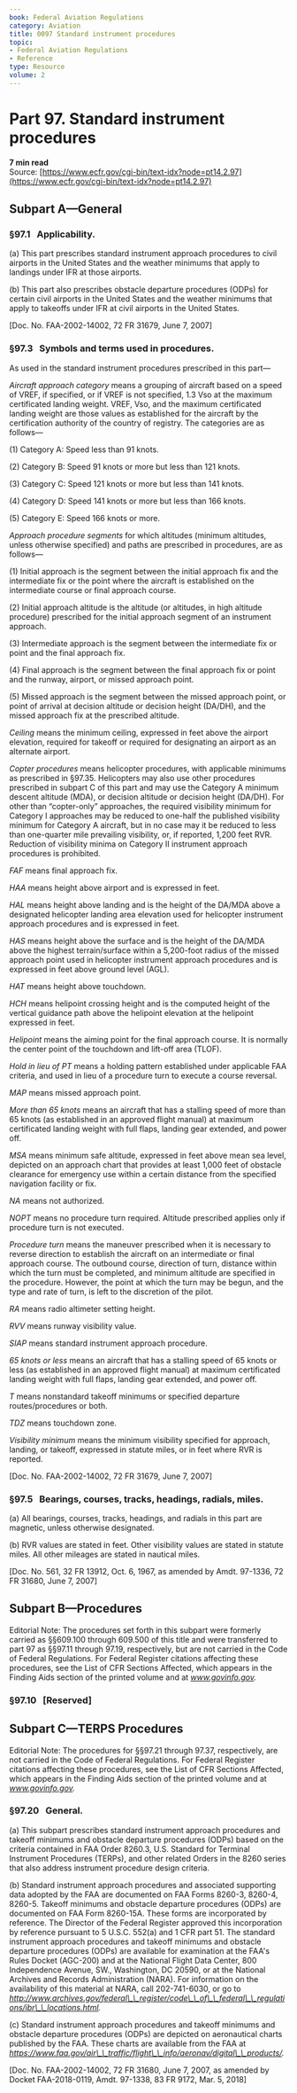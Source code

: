 ```yaml
---
book: Federal Aviation Regulations
category: Aviation
title: 0097 Standard instrument procedures
topic:
- Federal Aviation Regulations
- Reference
type: Resource
volume: 2
---
```


# Part 97. Standard instrument procedures
**7 min read**  
Source: [https://www.ecfr.gov/cgi-bin/text-idx?node=pt14.2.97](https://www.ecfr.gov/cgi-bin/text-idx?node=pt14.2.97)

<div>

## Subpart A—General

### §97.1   Applicability.

\(a\) This part prescribes standard instrument approach procedures to civil airports in the United States and the weather minimums that apply to landings under IFR at those airports.

\(b\) This part also prescribes obstacle departure procedures (ODPs) for certain civil airports in the United States and the weather minimums that apply to takeoffs under IFR at civil airports in the United States.

\[Doc. No. FAA-2002-14002, 72 FR 31679, June 7, 2007\]

### §97.3   Symbols and terms used in procedures.

As used in the standard instrument procedures prescribed in this part—

*Aircraft approach category* means a grouping of aircraft based on a speed of VREF, if specified, or if VREF is not specified, 1.3 Vso at the maximum certificated landing weight. VREF, Vso, and the maximum certificated landing weight are those values as established for the aircraft by the certification authority of the country of registry. The categories are as follows—

\(1\) Category A: Speed less than 91 knots.

\(2\) Category B: Speed 91 knots or more but less than 121 knots.

\(3\) Category C: Speed 121 knots or more but less than 141 knots.

\(4\) Category D: Speed 141 knots or more but less than 166 knots.

\(5\) Category E: Speed 166 knots or more.

*Approach procedure segments* for which altitudes (minimum altitudes, unless otherwise specified) and paths are prescribed in procedures, are as follows—

\(1\) Initial approach is the segment between the initial approach fix and the intermediate fix or the point where the aircraft is established on the intermediate course or final approach course.

\(2\) Initial approach altitude is the altitude (or altitudes, in high altitude procedure) prescribed for the initial approach segment of an instrument approach.

\(3\) Intermediate approach is the segment between the intermediate fix or point and the final approach fix.

\(4\) Final approach is the segment between the final approach fix or point and the runway, airport, or missed approach point.

\(5\) Missed approach is the segment between the missed approach point, or point of arrival at decision altitude or decision height (DA/DH), and the missed approach fix at the prescribed altitude.

*Ceiling* means the minimum ceiling, expressed in feet above the airport elevation, required for takeoff or required for designating an airport as an alternate airport.

*Copter procedures* means helicopter procedures, with applicable minimums as prescribed in §97.35. Helicopters may also use other procedures prescribed in subpart C of this part and may use the Category A minimum descent altitude (MDA), or decision altitude or decision height (DA/DH). For other than “copter-only” approaches, the required visibility minimum for Category I approaches may be reduced to one-half the published visibility minimum for Category A aircraft, but in no case may it be reduced to less than one-quarter mile prevailing visibility, or, if reported, 1,200 feet RVR. Reduction of visibility minima on Category II instrument approach procedures is prohibited.

*FAF* means final approach fix.

*HAA* means height above airport and is expressed in feet.

*HAL* means height above landing and is the height of the DA/MDA above a designated helicopter landing area elevation used for helicopter instrument approach procedures and is expressed in feet.

*HAS* means height above the surface and is the height of the DA/MDA above the highest terrain/surface within a 5,200-foot radius of the missed approach point used in helicopter instrument approach procedures and is expressed in feet above ground level (AGL).

*HAT* means height above touchdown.

*HCH* means helipoint crossing height and is the computed height of the vertical guidance path above the helipoint elevation at the helipoint expressed in feet.

*Helipoint* means the aiming point for the final approach course. It is normally the center point of the touchdown and lift-off area (TLOF).

*Hold in lieu of PT* means a holding pattern established under applicable FAA criteria, and used in lieu of a procedure turn to execute a course reversal.

*MAP* means missed approach point.

*More than 65 knots* means an aircraft that has a stalling speed of more than 65 knots (as established in an approved flight manual) at maximum certificated landing weight with full flaps, landing gear extended, and power off.

*MSA* means minimum safe altitude, expressed in feet above mean sea level, depicted on an approach chart that provides at least 1,000 feet of obstacle clearance for emergency use within a certain distance from the specified navigation facility or fix.

*NA* means not authorized.

*NOPT* means no procedure turn required. Altitude prescribed applies only if procedure turn is not executed.

*Procedure turn* means the maneuver prescribed when it is necessary to reverse direction to establish the aircraft on an intermediate or final approach course. The outbound course, direction of turn, distance within which the turn must be completed, and minimum altitude are specified in the procedure. However, the point at which the turn may be begun, and the type and rate of turn, is left to the discretion of the pilot.

*RA* means radio altimeter setting height.

*RVV* means runway visibility value.

*SIAP* means standard instrument approach procedure.

*65 knots or less* means an aircraft that has a stalling speed of 65 knots or less (as established in an approved flight manual) at maximum certificated landing weight with full flaps, landing gear extended, and power off.

*T* means nonstandard takeoff minimums or specified departure routes/procedures or both.

*TDZ* means touchdown zone.

*Visibility minimum* means the minimum visibility specified for approach, landing, or takeoff, expressed in statute miles, or in feet where RVR is reported.

\[Doc. No. FAA-2002-14002, 72 FR 31679, June 7, 2007\]

### §97.5   Bearings, courses, tracks, headings, radials, miles.

\(a\) All bearings, courses, tracks, headings, and radials in this part are magnetic, unless otherwise designated.

\(b\) RVR values are stated in feet. Other visibility values are stated in statute miles. All other mileages are stated in nautical miles.

\[Doc. No. 561, 32 FR 13912, Oct. 6, 1967, as amended by Amdt. 97-1336, 72 FR 31680, June 7, 2007\]

## Subpart B—Procedures

<div>

Editorial Note: The procedures set forth in this subpart were formerly carried as §§609.100 through 609.500 of this title and were transferred to part 97 as §§97.11 through 97.19, respectively, but are not carried in the Code of Federal Regulations. For Federal Register citations affecting these procedures, see the List of CFR Sections Affected, which appears in the Finding Aids section of the printed volume and at *www.govinfo.gov.*

</div>

### §97.10   \[Reserved\]

## Subpart C—TERPS Procedures

<div>

Editorial Note: The procedures for §§97.21 through 97.37, respectively, are not carried in the Code of Federal Regulations. For Federal Register citations affecting these procedures, see the List of CFR Sections Affected, which appears in the Finding Aids section of the printed volume and at *www.govinfo.gov.*

</div>

### §97.20   General.

\(a\) This subpart prescribes standard instrument approach procedures and takeoff minimums and obstacle departure procedures (ODPs) based on the criteria contained in FAA Order 8260.3, U.S. Standard for Terminal Instrument Procedures (TERPs), and other related Orders in the 8260 series that also address instrument procedure design criteria.

\(b\) Standard instrument approach procedures and associated supporting data adopted by the FAA are documented on FAA Forms 8260-3, 8260-4, 8260-5. Takeoff minimums and obstacle departure procedures (ODPs) are documented on FAA Form 8260-15A. These forms are incorporated by reference. The Director of the Federal Register approved this incorporation by reference pursuant to 5 U.S.C. 552(a) and 1 CFR part 51. The standard instrument approach procedures and takeoff minimums and obstacle departure procedures (ODPs) are available for examination at the FAA's Rules Docket (AGC-200) and at the National Flight Data Center, 800 Independence Avenue, SW., Washington, DC 20590, or at the National Archives and Records Administration (NARA). For information on the availability of this material at NARA, call 202-741-6030, or go to *http://www.archives.gov/federal\_\_register/code\_\_of\_\_federal\_\_regulations/ibr\_\_locations.html.*

\(c\) Standard instrument approach procedures and takeoff minimums and obstacle departure procedures (ODPs) are depicted on aeronautical charts published by the FAA. These charts are available from the FAA at *https://www.faa.gov/air\_\_traffic/flight\_\_info/aeronav/digital\_\_products/.*

\[Doc. No. FAA-2002-14002, 72 FR 31680, June 7, 2007, as amended by Docket FAA-2018-0119, Amdt. 97-1338, 83 FR 9172, Mar. 5, 2018\]

</div>